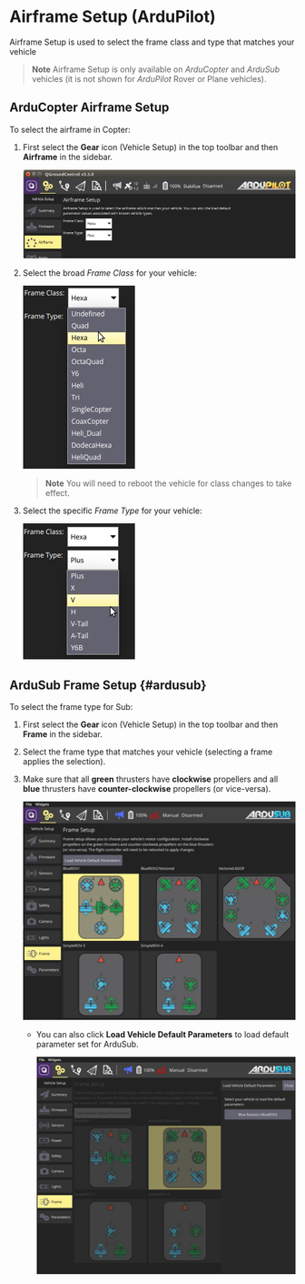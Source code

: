 # Airframe Setup (ArduPilot)

Airframe Setup is used to select the frame class and type that matches your vehicle

> **Note** Airframe Setup is only available on *ArduCopter* and *ArduSub* vehicles (it is not shown for *ArduPilot* Rover or Plane vehicles).

## ArduCopter Airframe Setup

To select the airframe in Copter:

1. First select the **Gear** icon (Vehicle Setup) in the top toolbar and then **Airframe** in the sidebar.

   ![Airframe config](../../assets/setup/airframe/arducopter.jpg)
1. Select the broad *Frame Class* for your vehicle:

   ![Airframe type](../../assets/setup/airframe/arducopter_class.jpg)
   
   > **Note** You will need to reboot the vehicle for class changes to take effect.
1. Select the specific *Frame Type* for your vehicle:

   ![Airframe type](../../assets/setup/airframe/arducopter_type.jpg)


## ArduSub Frame Setup {#ardusub}

To select the frame type for Sub:

1. First select the **Gear** icon (Vehicle Setup) in the top toolbar and then **Frame** in the sidebar.
1. Select the frame type that matches your vehicle (selecting a frame applies the selection).
1. Make sure that all **green** thrusters have **clockwise** propellers and all **blue** thrusters have **counter-clockwise** propellers (or vice-versa).

   ![Select airframe type](../../assets/setup/airframe_ardusub.jpg)

   * You can also click **Load Vehicle Default Parameters** to load default parameter set for ArduSub.

     ![Load vehicle params](../../assets/setup/airframe_ardusub_parameters.jpg)